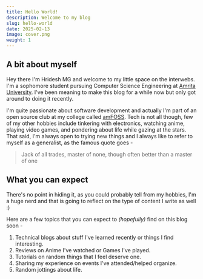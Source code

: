 ```yaml
---
title: Hello World!
description: Welcome to my blog
slug: hello-world
date: 2025-02-13
image: cover.png
weight: 1
---
```


## A bit about myself
Hey there I'm Hridesh MG and welcome to my little space on the interwebs. I'm a sophomore student pursuing Computer Science Engineering at [Amrita University](https://www.amrita.edu/). I've been meaning to make this blog for a while now but only got around to doing it recently.

I'm quite passionate about software development and actually I'm part of an open source club at my college called [amFOSS](https://amfoss.in/). Tech is not all though, few of my other hobbies include tinkering with electronics, watching anime, playing video games, and pondering about life while gazing at the stars. That said, I'm always open to trying new things and I always like to refer to myself as a generalist, as the famous quote goes -

> Jack of all trades, master of none, though often better than a master of one

## What you can expect
There's no point in hiding it, as you could probably tell from my hobbies, I'm a huge nerd and that is going to reflect on the type of content I write as well :)

Here are a few topics that you can expect to *(hopefully)* find on this blog soon -

1. Technical blogs about stuff I've learned recently or things I find interesting.
2. Reviews on Anime I've watched or Games I've played.
3. Tutorials on random things that I feel deserve one.
4. Sharing my experience on events I've attended/helped organize.
5. Random jottings about life.
